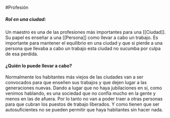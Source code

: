 #Profesión

##### Rol en una ciudad: 
Un maestro es una de las profesiones más importantes para una [[Ciudad]]. Su papel es enseñar a una [[Persona]] como llevar a cabo un trabajo. 
Es importante para mantener el equilibrio en una ciudad y que si pierde a una persona que llevaba a cabo un trabajo esta ciudad no sucumba por culpa de esa perdida. 

#### ¿Quién lo puede llevar a cabo?
Normalmente los habitantes más viejos de las ciudades van a ser convocados para que enseñen sus trabajos y que dejen lugar a las generaciones nuevas. Dando a lugar que no haya jubilaciones en sí, como venimos hablando, es una sociedad que no confía mucho en la gente y menos en las de afuera. Por lo tanto no van a poder traer a otras personas para que cubran los puestos de trabajo liberados. Y como tienen que ser autosuficientes no se pueden permitir que haya habitantes sin hacer nada. 

